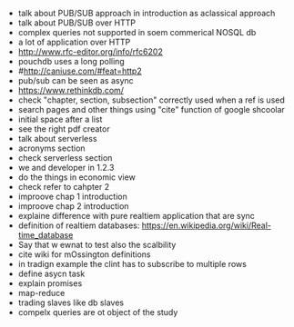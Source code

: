 * talk about PUB/SUB approach in introduction as aclassical approach
* talk about PUB/SUB over HTTP
* complex queries not supported in soem commerical NOSQL db
* a lot of application over HTTP
* http://www.rfc-editor.org/info/rfc6202
* pouchdb uses a long polling
* #http://caniuse.com/#feat=http2
* pub/sub can be seen as async
* https://www.rethinkdb.com/
* check "chapter, section, subsection" correctly used when a ref is used
* search pages and other things using "cite" function of google shcoolar
* initial space after a list
* see the right pdf creator
* talk about serverless
* acronyms section
* check serverless section
* we and developer in 1.2.3
* do the things in economic view
* check refer to cahpter 2
* improove chap 1 introduction
* improove chap 2 introduction
* explaine difference with pure realtiem application that are sync
* definition of realtiem databases: https://en.wikipedia.org/wiki/Real-time_database
* Say that w ewnat to test also the scalbility
* cite wiki for mOssington definitions 
* in tradign example the clint has to subscribe to multiple rows
* define asycn task
* explain promises
* map-reduce
* trading slaves like db slaves
* compelx queries are ot object of the study
